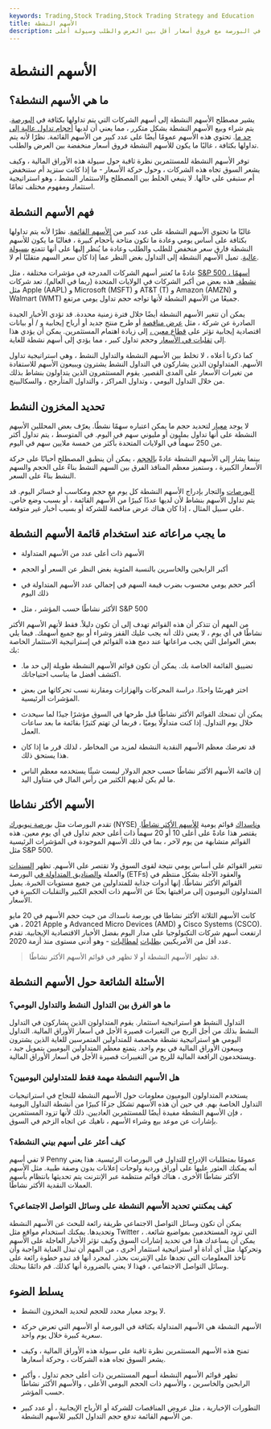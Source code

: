 ```yaml
---
keywords: Trading,Stock Trading,Stock Trading Strategy and Education
title: الأسهم النشطة
description: الأسهم النشطة هي أسهم يتم تداولها بكثافة في البورصة مع فروق أسعار أقل بين العرض والطلب وسيولة أعلى.
---
```


# الأسهم النشطة
## ما هي الأسهم النشطة؟

يشير مصطلح الأسهم النشطة إلى أسهم الشركات التي يتم تداولها بكثافة في [البورصة](/exchange). يتم شراء وبيع الأسهم النشطة بشكل متكرر ، مما يعني أن لديها [أحجام تداول عالية إلى حد ما](/volumeoftrade). تحتوي هذه الأسهم عمومًا أيضًا على عدد كبير من الأسهم القائمة. نظرًا لأنه يتم تداولها بكثافة ، غالبًا ما يكون للأسهم النشطة فروق أسعار منخفضة بين العرض والطلب.

توفر الأسهم النشطة للمستثمرين نظرة ثاقبة حول سيولة هذه الأوراق المالية ، وكيف يشعر السوق تجاه هذه الشركات ، وحول حركة الأسعار - ما إذا كانت ستزيد أم ستنخفض أم ستبقى على حالها. لا ينبغي الخلط بين المصطلح والاستثمار النشط ، وهو استراتيجية استثمار ومفهوم مختلف تمامًا.

## فهم الأسهم النشطة

غالبًا ما تحتوي الأسهم النشطة على عدد كبير من [الأسهم القائمة](/outstandingshares). نظرًا لأنه يتم تداولها بكثافة على أساس يومي وعادة ما تكون متاحة بأحجام كبيرة ، فغالبًا ما يكون للأسهم النشطة فارق سعر منخفض للطلب والطلب وعادة ما يُنظر إليها على أنها تتمتع [بسيولة عالية](/liquidity). تميل الأسهم النشطة إلى التداول بغض النظر عما إذا كان سعر السهم متقلبًا أم لا.

عادةً ما تُعتبر أسهم الشركات المدرجة في مؤشرات مختلفة ، مثل [S&P 500 ، أسهمًا نشطة.](/sp500) هذه بعض من أكبر الشركات في الولايات المتحدة (ربما في العالم). تعد شركات مثل Apple (AAPL) و Microsoft (MSFT) و AT&T (T) و Amazon (AMZN) و Walmart (WMT) جميعًا من الأسهم النشطة لأنها تواجه حجم تداول يومي مرتفع.

يمكن أن تتغير الأسهم النشطة أيضًا خلال فترة زمنية محددة. قد تؤدي الأخبار الجيدة الصادرة عن شركة ، مثل [عرض مناقصة](/tenderoffer) أو طرح منتج جديد أو أرباح إيجابية و / أو بيانات اقتصادية إيجابية تؤثر على [قطاع معين ،](/sector) إلى زيادة اهتمام المستثمرين. يمكن أن يؤدي هذا إلى [تقلبات في الأسعار](/swing) وحجم تداول كبير ، مما يؤدي إلى أسهم نشطة للغاية.

كما ذكرنا أعلاه ، لا تخلط بين الأسهم النشطة والتداول النشط ، وهي استراتيجية تداول الأسهم. المتداولون الذين يشاركون في التداول النشط يشترون ويبيعون الأسهم للاستفادة من تغيرات الأسعار على المدى القصير. يقوم المستثمرون الذين يتداولون بنشاط بذلك من خلال التداول اليومي ، وتداول المراكز ، والتداول المتأرجح ، والسكالبينج.

## تحديد المخزون النشط

لا يوجد [معيار](/benchmark) لتحديد حجم ما يمكن اعتباره سهمًا نشطًا. يعرّف بعض المحللين الأسهم النشطة على أنها تداول بمليون أو مليوني سهم في اليوم. في المتوسط ، يتم تداول أكثر من 250 سهماً في الولايات المتحدة بأكثر من خمسة ملايين سهم في اليوم.

بينما يشار إلى الأسهم النشطة عادةً [بالحجم](/volume) ، يمكن أن ينطبق المصطلح أحيانًا على حركة الأسعار الكبيرة ، وستميز معظم المنافذ الفرق بين السهم النشط بناءً على الحجم والسهم النشط بناءً على السعر.

[البورصات](/exchange) والتجار بإدراج الأسهم النشطة كل يوم مع حجم ومكاسب أو خسائر اليوم. قد يتم تداول الأسهم بنشاط لأن لديها عددًا كبيرًا من الأسهم القائمة ، أو بسبب وضع خاص. على سبيل المثال ، إذا كان هناك عرض مناقصة للشركة أو بسبب أخبار غير متوقعة.

## ما يجب مراعاته عند استخدام قائمة الأسهم النشطة

- الأسهم ذات أعلى عدد من الأسهم المتداولة

- أكبر الرابحين والخاسرين بالنسبة المئوية بغض النظر عن السعر أو الحجم

- أكبر حجم يومي محسوب بضرب قيمة السهم في إجمالي عدد الأسهم المتداولة في ذلك اليوم

- الأكثر نشاطًا حسب المؤشر ، مثل S&P 500

من المهم أن تتذكر أن هذه القوائم تهدف إلى أن تكون دليلاً. فقط لأنهم الأسهم الأكثر نشاطًا في أي يوم ، لا يعني ذلك أنه يجب عليك القفز وشراء أو بيع جميع أسهمك. فيما يلي بعض العوامل التي يجب مراعاتها عند دمج هذه القوائم في إستراتيجية الاستثمار الخاصة بك:

- تضييق القائمة الخاصة بك. يمكن أن تكون قوائم الأسهم النشطة طويلة إلى حد ما. اكتشف أفضل ما يناسب احتياجاتك.

- اختر فهرسًا واحدًا. دراسة المحركات والهزازات ومقارنة نسب تحركاتها من بعض المؤشرات الرئيسية.

- يمكن أن تمنحك القوائم الأكثر نشاطًا قبل طرحها في السوق مؤشرًا جيدًا لما سيحدث خلال يوم التداول. إذا كنت متداولًا يوميًا ، فربما لن تهتم كثيرًا بقائمة ما بعد ساعات العمل.

- قد تعرضك معظم الأسهم النقدية النشطة لمزيد من المخاطر ، لذلك قرر ما إذا كان هذا يستحق ذلك.

- إن قائمة الأسهم الأكثر نشاطًا حسب حجم الدولار ليست شيئًا يستخدمه معظم الناس ما لم يكن لديهم الكثير من رأس المال في متناول اليد.

## الأسهم الأكثر نشاطا

تقدم البورصات مثل [بورصة نيويورك](/nyse) (NYSE) [وناسداك](/nasdaq) قوائم يومية [للأسهم الأكثر نشاطًا](/mostactive). يقتصر هذا عادةً على أعلى 10 أو 20 سهماً ذات أعلى حجم تداول في أي يوم معين. هذه القوائم متشابهة من يوم لآخر ، بما في ذلك الأسهم الموجودة في المؤشرات الرئيسية مثل S&P 500.

تتغير القوائم على أساس يومي نتيجة لقوى السوق ولا تقتصر على الأسهم. تظهر [السندات](/bond) والعملة [والصناديق المتداولة في](/etf) البورصة (ETFs) والعقود الآجلة بشكل منتظم في القوائم الأكثر نشاطًا. إنها أدوات جذابة للمتداولين من جميع مستويات الخبرة. يميل المتداولون اليوميون إلى مراقبتها بحثًا عن الأسهم ذات الحجم الكبير والتقلبات الكبيرة في الأسعار.

كانت الأسهم الثلاثة الأكثر نشاطا في بورصة ناسداك من حيث حجم الأسهم في 20 مايو 2021 ، هي Apple و Advanced Micro Devices (AMD) و Cisco Systems (CSCO). ارتفعت أسهم شركات التكنولوجيا على مدار اليوم بفضل الأخبار الاقتصادية الإيجابية. تقدم عدد أقل من الأمريكيين [بطلبات](/jobless-claims) [لمطالبات](/jobless-claims) - وهو أدنى مستوى منذ أزمة 2020.

> قد تظهر الأسهم النشطة أو لا تظهر في قوائم الأسهم الأكثر نشاطًا.

>

## الأسئلة الشائعة حول الأسهم النشطة

### ما هو الفرق بين التداول النشط والتداول اليومي؟

التداول النشط هو استراتيجية استثمار. يقوم المتداولون الذين يشاركون في التداول النشط بذلك من أجل الربح من التغيرات قصيرة الأجل في أسعار الأوراق المالية. التداول اليومي هو استراتيجية نشطة مخصصة للمتداولين المتمرسين للغاية الذين يشترون ويبيعون الأوراق المالية في يوم واحد. يتمتع معظم المتداولين اليوميين بتمويل جيد ، ويستخدمون الرافعة المالية للربح من التغييرات قصيرة الأجل في أسعار الأوراق المالية.

### هل الأسهم النشطة مهمة فقط للمتداولين اليوميين؟

يستخدم المتداولون اليوميون معلومات حول الأسهم النشطة للنجاح في استراتيجيات التداول الخاصة بهم. في حين أن هذه الأسهم تشكل جزءًا كبيرًا من أنشطة التداول اليومية ، فإن الأسهم النشطة مفيدة أيضًا للمستثمرين العاديين. ذلك لأنها تزود المستثمرين بإشارات عن موعد بيع وشراء الأسهم ، ناهيك عن اتجاه الزخم في السوق.

### كيف أعثر على أسهم بيني النشطة؟

لا تفي أسهم Penny عمومًا بمتطلبات الإدراج للتداول في البورصات الرئيسية. هذا يعني أنه يمكنك العثور عليها على أوراق وردية ولوحات إعلانات بدون وصفة طبية. مثل الأسهم الأكثر نشاطًا الأخرى ، هناك قوائم منتظمة عبر الإنترنت يتم تحديثها بانتظام بأسهم العملات النقدية الأكثر نشاطًا.

### كيف يمكنني تحديد الأسهم النشطة على وسائل التواصل الاجتماعي؟

يمكن أن تكون وسائل التواصل الاجتماعي طريقة رائعة للبحث عن الأسهم النشطة وتحديدها. يمكنك استخدام مواقع مثل Twitter ، التي تزود المستخدمين بمواضيع شائعة. يمكن أن يساعدك هذا في تحديد إشارات السوق وكيف تؤثر الأخبار العاجلة على الأسهم وتحركها. مثل أي أداة أو استراتيجية استثمار أخرى ، من المهم أن تبذل العناية الواجبة وأن تأخذ المعلومات التي تجدها على الإنترنت بحذر. لمجرد أنها قد تبدو خطوة رائعة على وسائل التواصل الاجتماعي ، فهذا لا يعني بالضرورة أنها كذلك. قم دائمًا ببحثك.

## يسلط الضوء

- لا يوجد معيار محدد للحجم لتحديد المخزون النشط.

- الأسهم النشطة هي الأسهم المتداولة بكثافة في البورصة أو الأسهم التي تعرض حركة سعرية كبيرة خلال يوم واحد.

- تمنح هذه الأسهم المستثمرين نظرة ثاقبة على سيولة هذه الأوراق المالية ، وكيف يشعر السوق تجاه هذه الشركات ، وحركة أسعارها.

- تظهر قوائم الأسهم النشطة أسهم المستثمرين ذات أعلى حجم تداول ، وأكبر الرابحين والخاسرين ، والأسهم ذات الحجم اليومي الأعلى ، والأسهم الأكثر نشاطاً حسب المؤشر.

- التطورات الإخبارية ، مثل عروض المناقصات للشركة أو الأرباح الإيجابية ، أو عدد كبير من الأسهم القائمة تدفع حجم التداول الكبير للأسهم النشطة.

